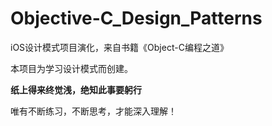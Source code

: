 # Objective-C_Design_Patterns
iOS设计模式项目演化，来自书籍《Object-C编程之道》

本项目为学习设计模式而创建。

**纸上得来终觉浅，绝知此事要躬行**

唯有不断练习，不断思考，才能深入理解！
